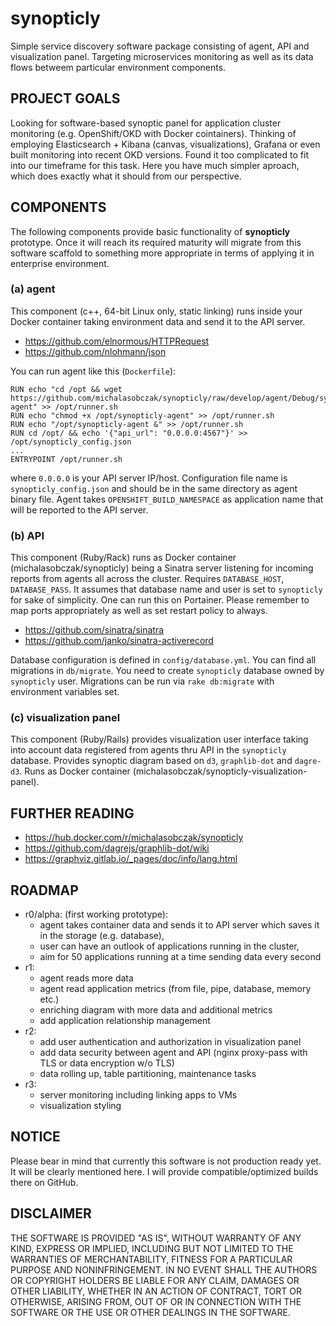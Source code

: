 # synopticly

Simple service discovery software package consisting of agent, API and visualization panel. Targeting microservices monitoring as well as its data flows betweem particular environment components.

## PROJECT GOALS
Looking for software-based synoptic panel for application cluster monitoring (e.g. OpenShift/OKD with Docker cointainers). Thinking of employing Elasticsearch + Kibana (canvas, visualizations), Grafana or even built monitoring into recent OKD versions. Found it too complicated to fit into our timeframe for this task. Here you have much simpler aproach, which does exactly what it should from our perspective.

## COMPONENTS

The following components provide basic functionality of **synopticly** prototype. Once it will reach its required maturity will migrate from this software scaffold to something more appropriate in terms of applying it in enterprise environment.

### (a) agent
This component (c++, 64-bit Linux only, static linking) runs inside your Docker container taking environment data and send it to the API server.
- https://github.com/elnormous/HTTPRequest
- https://github.com/nlohmann/json

You can run agent like this (`Dockerfile`):
```
RUN echo "cd /opt && wget https://github.com/michalasobczak/synopticly/raw/develop/agent/Debug/synopticly-agent" >> /opt/runner.sh
RUN echo "chmod +x /opt/synopticly-agent" >> /opt/runner.sh
RUN echo "/opt/synopticly-agent &" >> /opt/runner.sh
RUN cd /opt/ && echo '{"api_url": "0.0.0.0:4567"}' >> /opt/synopticly_config.json
...
ENTRYPOINT /opt/runner.sh
```
where `0.0.0.0` is your API server IP/host. Configuration file name is `synopticly_config.json` and should be in the same directory as agent binary file. Agent takes `OPENSHIFT_BUILD_NAMESPACE` as application name that will be reported to the API server. 

### (b) API
This component (Ruby/Rack) runs as Docker container (michalasobczak/synopticly) being a Sinatra server listening for incoming reports from agents all across the cluster. Requires `DATABASE_HOST`, `DATABASE_PASS`. It assumes that database name and user is set to `synopticly` for sake of simplicity. One can run this on Portainer. Please remember to map ports appropriately as well as set restart policy to always.

- https://github.com/sinatra/sinatra
- https://github.com/janko/sinatra-activerecord

Database configuration is defined in `config/database.yml`. You can find all migrations in `db/migrate`. You need to create `synopticly` database owned by `synopticly` user. Migrations can be run via `rake db:migrate` with environment variables set.

### (c) visualization panel
This component (Ruby/Rails) provides visualization user interface taking into account data registered from agents thru API in the `synopticly` database. Provides synoptic diagram based on `d3`, `graphlib-dot` and `dagre-d3`. Runs as Docker container (michalasobczak/synopticly-visualization-panel).

## FURTHER READING
- https://hub.docker.com/r/michalasobczak/synopticly
- https://github.com/dagrejs/graphlib-dot/wiki
- https://graphviz.gitlab.io/_pages/doc/info/lang.html

## ROADMAP

- r0/alpha: (first working prototype): 
  - agent takes container data and sends it to API server which saves it in the storage (e.g. database), 
  - user can have an outlook of applications running in the cluster, 
  - aim for 50 applications running at a time sending data every second
- r1:
  - agent reads more data
  - agent read application metrics (from file, pipe, database, memory etc.)
  - enriching diagram with more data and additional metrics
  - add application relationship management
- r2: 
  - add user authentication and authorization in visualization panel
  - add data security between agent and API (nginx proxy-pass with TLS or data encryption w/o TLS)
  - data rolling up, table partitioning, maintenance tasks
- r3: 
  - server monitoring including linking apps to VMs
  - visualization styling

## NOTICE
Please bear in mind that currently this software is not production ready yet. It will be clearly mentioned here. I will provide compatible/optimized builds there on GitHub.

## DISCLAIMER
THE SOFTWARE IS PROVIDED "AS IS", WITHOUT WARRANTY OF ANY KIND, EXPRESS OR IMPLIED, INCLUDING BUT NOT LIMITED TO THE WARRANTIES OF MERCHANTABILITY, FITNESS FOR A PARTICULAR PURPOSE AND NONINFRINGEMENT. IN NO EVENT SHALL THE AUTHORS OR COPYRIGHT HOLDERS BE LIABLE FOR ANY CLAIM, DAMAGES OR OTHER LIABILITY, WHETHER IN AN ACTION OF CONTRACT, TORT OR OTHERWISE, ARISING FROM, OUT OF OR IN CONNECTION WITH THE SOFTWARE OR THE USE OR OTHER DEALINGS IN THE SOFTWARE.
